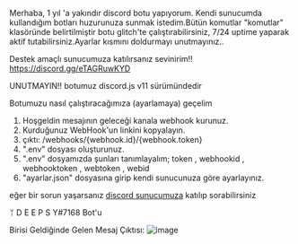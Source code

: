 Merhaba,
1 yıl 'a yakındır discord botu yapıyorum. Kendi sunucumda kullandığım botları huzurunuza sunmak istedim.Bütün komutlar "komutlar" klasöründe belirtilmiştir botu glitch'te çalıştırabilirsiniz, 7/24 uptime yaparak aktif tutabilirsiniz.Ayarlar kısmını doldurmayı unutmayınız..

Destek amaçlı sunucumuza katılırsanız sevinirim!! 
https://discord.gg/eTAGRuwKYD


UNUTMAYIN!! botumuz discord.js v11 sürümündedir
  
Botumuzu nasıl çalıştıracağımıza (ayarlamaya) geçelim


1. Hoşgeldin mesajının geleceği kanala webhook kurunuz. 
2. Kurduğunuz WebHook'un linkini kopyalayın.
3.  çıktı: /webhooks/{webhook.id}/{webhook.token}
4. ".env" dosyası oluşturunuz.
5. ".env" dosyamızda şunları tanımlayalım; token , webhookid , webhooktoken , webtoken , webid
6. "ayarlar.json" dosyasına girip kendi sunucunuza göre ayarlayınız.

eğer bir sorun yaşarsanız <a href="https://discord.gg/eTAGRuwKYD">discord sunucumuza</a> katılıp sorabilirsiniz


ᛉ D E E P S Y#7168 Bot'u


Birisi Geldiğinde Gelen Mesaj Çıktısı:
![image](https://user-images.githubusercontent.com/78107208/138671305-b2b7e7c8-6fa5-4515-8b52-7a59c981524e.png)
